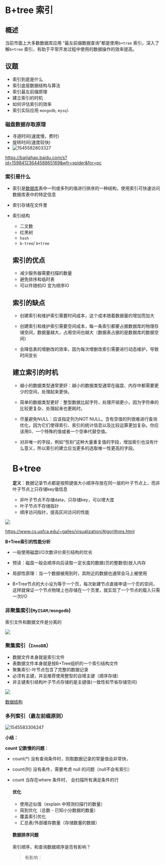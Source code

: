 # B+tree 索引

## 概述

当前市面上大多数数据库应用 “最左前缀数据查询”都是使用`b+tree` 索引，深入了解`b+tree` 索引，有助于平常开发过程中使用的数据操作的效率提高。



## 议题

* 索引到底是什么
* 索引底层数据结构与算法
* 索引最左前缀原理
* 建立索引的时机
* 如何评估索引的效率
* 索引实际应用 `mongodb`, `mysql`



### 磁盘数据存取原理

* 寻道时间(速度慢，费时)
* 旋转时间(速度较快)
* ![1545582803327](C:\Users\dell-pc\AppData\Roaming\Typora\typora-user-images\1545582803327.png)

https://baijiahao.baidu.com/s?id=1598412364458865169&wfr=spider&for=pc

### 索引是什么

* 索引是[数据库](https://baike.baidu.com/item/%E6%95%B0%E6%8D%AE%E5%BA%93/103728)表中一列或多列的值进行排序的一种结构，使用索引可快速访问数据库表中的特定信息

* 索引存储在文件里

* 索引结构
  * 二叉数
  * 红黑树
  * `hash`
  * `b-tree`/ `b+tree`



  ## 索引的优点

  * 减少服务器需要扫描的数量
  * 避免排序和临时表
  * 可以件随机IO 变为顺序IO

  ## 索引的缺点

  * 创建索引和维护索引需要时间成本，这个成本随着数据量的增加而加大

  *  创建索引和维护索引需要空间成本，每一条索引都要占据数据库的物理存储空间，数据量越大，占用空间也越大（数据表占据的是数据库的数据空间）

  *  会降低表的增删改的效率，因为每次增删改索引需要进行动态维护，导致时间变长

  ## 建立索引的时机

  * 越小的数据类型通常更好：越小的数据类型通常在磁盘、内存中都需要更少的空间，处理起来更快。
  *  简单的数据类型更好：整型数据比起字符，处理开销更小，因为字符串的比较更复杂，处理起来也更耗时。

  * 尽量避免NULL：应该指定列为NOT NULL。含有空值的列很难进行查询优化，因为它们使得索引、索引的统计信息以及比较运算更加复杂。你应该用0、一个特殊的值或者一个空串代替空值。

  * 对非唯一的字段，例如“性别”这种大量重复值的字段，增加索引也没有什么意义，所以索引的建立应当更多的选取唯一性更高的字段。

  # B+tree

  **定义**：数据记录节点都是按照键值大小顺序存放在同一层的叶子节点上，而非叶子节点上只存储key值信息

  * 非叶子节点不存储data，只存储key，可以增大度
  * 叶子节点不存储指针
  * 顺序访问指针，提高区间访问的性能

![](D:\总结\images\20181223233844.png)

https://www.cs.usfca.edu/~galles/visualization/Algorithms.html



**B+Tree索引的性能分析**

* 一般使用磁盘I/O次数评价索引结构的优劣

* 预读：磁盘一般会顺序向后读取一定长度的数据(页的整数倍)放入内存

* 局部性原理：当一个数据被用到时，其附近的数据也通常会马上被使用

* B+Tree节点的大小设为等于一个页，每次新建节点直接申请一个页的空间，这样就保证一个节点物理上也存储在一个页里，就实现了一个节点的载入只需一次I/O


### 非聚集索引(`MyISAM/mongodb`)

索引文件和数据文件是分离的

![](D:\总结\images\20181224002241.png)

### 聚集索引（`InnoDB`）

* 数据文件本身就是索引文件
* 表数据文件本身就是按B+Tree组织的一个索引结构文件
* 聚集索引-叶节点包含了完整的数据记录
* 必须有主键，并且推荐使用整型的自增主键（顺序存储）
* 非主键索引结构叶子节点存储的是主键值(一致性和节省存储空间)

![](D:\总结\images\20181224002837.png)

[数据结构](https://www.cs.usfca.edu/~galles/visualization/Algorithms.html)



### 多列索引（最左前缀原则）

![1545583306247](C:\Users\dell-pc\AppData\Roaming\Typora\typora-user-images\1545583306247.png)



**小结：**

**count 记数慢的问题**：

* count(*)  没有查询条件时，则取数据记录的常量值会非常快，

* count(列) 没有条件，需要考虑 null 的问题（null不会有索引）

* count 当存在where 条件时， 会扫描所有满足条件的行

  #### 优化

  * 使用近似值（explain 中预测扫描行的数量）
  * 简到优化（总数 - 已知小分数据的数量）
  * 覆盖索引优化
  * 汇总表/外部缓存数量（存储数量的数据）



  #### 数据排序问题

  索引顺序，和查询数据顺序是否有影响？

  > 有影响： 


